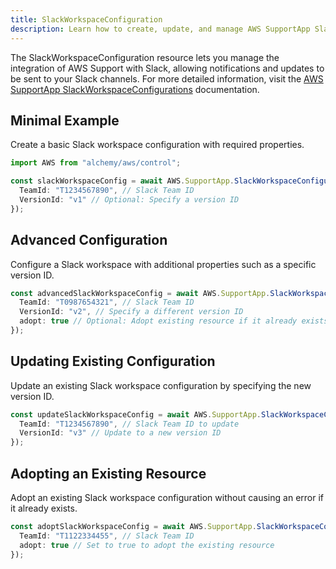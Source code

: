 ```yaml
---
title: SlackWorkspaceConfiguration
description: Learn how to create, update, and manage AWS SupportApp SlackWorkspaceConfigurations using Alchemy Cloud Control.
---
```



The SlackWorkspaceConfiguration resource lets you manage the integration of AWS Support with Slack, allowing notifications and updates to be sent to your Slack channels. For more detailed information, visit the [AWS SupportApp SlackWorkspaceConfigurations](https://docs.aws.amazon.com/supportapp/latest/userguide/) documentation.

## Minimal Example

Create a basic Slack workspace configuration with required properties.

```ts
import AWS from "alchemy/aws/control";

const slackWorkspaceConfig = await AWS.SupportApp.SlackWorkspaceConfiguration("mySlackWorkspaceConfig", {
  TeamId: "T1234567890", // Slack Team ID
  VersionId: "v1" // Optional: Specify a version ID
});
```

## Advanced Configuration

Configure a Slack workspace with additional properties such as a specific version ID.

```ts
const advancedSlackWorkspaceConfig = await AWS.SupportApp.SlackWorkspaceConfiguration("advancedSlackWorkspaceConfig", {
  TeamId: "T0987654321", // Slack Team ID
  VersionId: "v2", // Specify a different version ID
  adopt: true // Optional: Adopt existing resource if it already exists
});
```

## Updating Existing Configuration

Update an existing Slack workspace configuration by specifying the new version ID.

```ts
const updateSlackWorkspaceConfig = await AWS.SupportApp.SlackWorkspaceConfiguration("updateSlackWorkspaceConfig", {
  TeamId: "T1234567890", // Slack Team ID to update
  VersionId: "v3" // Update to a new version ID
});
```

## Adopting an Existing Resource

Adopt an existing Slack workspace configuration without causing an error if it already exists.

```ts
const adoptSlackWorkspaceConfig = await AWS.SupportApp.SlackWorkspaceConfiguration("adoptSlackWorkspaceConfig", {
  TeamId: "T1122334455", // Slack Team ID
  adopt: true // Set to true to adopt the existing resource
});
```
